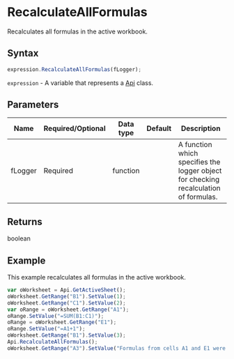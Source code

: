 # RecalculateAllFormulas

Recalculates all formulas in the active workbook.

## Syntax

```javascript
expression.RecalculateAllFormulas(fLogger);
```

`expression` - A variable that represents a [Api](../Api.md) class.

## Parameters

| **Name** | **Required/Optional** | **Data type** | **Default** | **Description** |
| ------------- | ------------- | ------------- | ------------- | ------------- |
| fLogger | Required | function |  | A function which specifies the logger object for checking recalculation of formulas. |

## Returns

boolean

## Example

This example recalculates all formulas in the active workbook.

```javascript editor-xlsx
var oWorksheet = Api.GetActiveSheet();
oWorksheet.GetRange("B1").SetValue(1);
oWorksheet.GetRange("C1").SetValue(2);
var oRange = oWorksheet.GetRange("A1");
oRange.SetValue("=SUM(B1:C1)");
oRange = oWorksheet.GetRange("E1");
oRange.SetValue("=A1+1");
oWorksheet.GetRange("B1").SetValue(3);
Api.RecalculateAllFormulas();
oWorksheet.GetRange("A3").SetValue("Formulas from cells A1 and E1 were recalculated with a new value from cell C1.");
```
